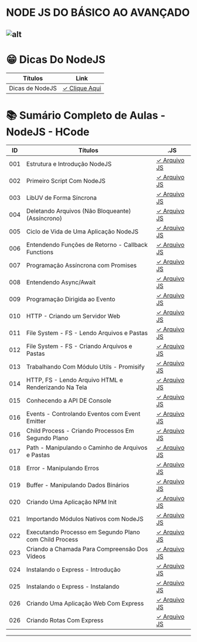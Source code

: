# NODE JS DO BÁSICO AO AVANÇADO

## ![alt](https://user-images.githubusercontent.com/119445003/224686271-4abca4fd-933d-4bca-85c1-c9903dcd4190.png)

# 😁 Dicas Do NodeJS

| Títulos         | Link                                    |
| --------------- | --------------------------------------- |
| Dicas de NodeJS | [✓ Clique Aqui](nodejs.Dicas/README.md) |

# 📚 Sumário Completo de Aulas - NodeJS - HCode

| ID  | Títulos                                                | .JS                                                   |
| --- | ------------------------------------------------------ | ----------------------------------------------------- |
| 001 | Estrutura e Introdução NodeJS                          | [✓ Arquivo JS](nodejs.Aulas/aula.001/introducao.yaml) |
| 002 | Primeiro Script Com NodeJS                             | [✓ Arquivo JS](nodejs.Aulas/aula.002/server.js)       |
| 003 | LibUV de Forma Síncrona                                | [✓ Arquivo JS](nodejs.Aulas/aula.003/fs-sync.js)      |
| 004 | Deletando Arquivos (Não Bloqueante)(Assíncrono)        | [✓ Arquivo JS](nodejs.Aulas/aula.004/un.js)           |
| 005 | Ciclo de Vida de Uma Aplicação NodeJS                  | [✓ Arquivo JS](nodejs.Aulas/aula.005/test.js)         |
| 006 | Entendendo Funções de Retorno - Callback Functions     | [✓ Arquivo JS](nodejs.Aulas/aula.006/callback.js)     |
| 007 | Programação Assíncrona com Promises                    | [✓ Arquivo JS](nodejs.Aulas/aula.007/promises.js)     |
| 008 | Entendendo Async/Await                                 | [✓ Arquivo JS](nodejs.Aulas/aula.008/async.js)        |
| 009 | Programação Dirigida ao Evento                         | [✓ Arquivo JS](nodejs.Aulas/aula.009/events.js)       |
| 010 | HTTP - Criando um Servidor Web                         | [✓ Arquivo JS](nodejs.Aulas/aula.010/index.js)        |
| 011 | File System - FS - Lendo Arquivos e Pastas             | [✓ Arquivo JS](nodejs.Aulas/aula.011/readFolders.js)  |
| 012 | File System - FS - Criando Arquivos e Pastas           | [✓ Arquivo JS](nodejs.Aulas/aula.012/writeFile.js)    |
| 013 | Trabalhando Com Módulo Utils - Promisify               | [✓ Arquivo JS](nodejs.Aulas/aula.013/index.js)        |
| 014 | HTTP, FS - Lendo Arquivo HTML e Renderizando Na Tela   | [✓ Arquivo JS](nodejs.Aulas/aula.014/app.js)          |
| 015 | Conhecendo a API DE Console                            | [✓ Arquivo JS](nodejs.Aulas/aula.015/console.js)      |
| 016 | Events - Controlando Eventos com Event Emitter         | [✓ Arquivo JS](nodejs.Aulas/aula.016/events.js)       |
| 016 | Child Process - Criando Processos Em Segundo Plano     | [✓ Arquivo JS](nodejs.Aulas/aula.016/child.js)        |
| 017 | Path - Manipulando o Caminho de Arquivos e Pastas      | [✓ Arquivo JS](nodejs.Aulas/aula.017/pathFile.js)     |
| 018 | Error - Manipulando Erros                              | [✓ Arquivo JS](nodejs.Aulas/aula.018/erro.js)         |
| 019 | Buffer - Manipulando Dados Binários                    | [✓ Arquivo JS](nodejs.Aulas/aula.019/buffer.js)       |
| 020 | Criando Uma Aplicação NPM Init                         | [✓ Arquivo JS](nodejs.Aulas/aula.020/index.js)        |
| 021 | Importando Módulos Nativos com NodeJS                  | [✓ Arquivo JS](nodejs.Aulas/aula.021/index.mjs)       |
| 022 | Executando Processo em Segundo Plano com Child Process | [✓ Arquivo JS](nodejs.Aulas/aula.022/index.js)        |
| 023 | Criando a Chamada Para Compreensão Dos Vídeos          | [✓ Arquivo JS](nodejs.Aulas/aula.023/index.js)        |
| 024 | Instalando o Express - Introdução                      | [✓ Arquivo JS](nodejs.Aulas/aula.024/introducao.yaml) |
| 025 | Instalando o Express - Instalando                      | [✓ Arquivo JS](nodejs.Aulas/aula.025/appLutek/app.js) |
| 026 | Criando Uma Aplicação Web Com Express                  | [✓ Arquivo JS](nodejs.Aulas/aula.025/app.js)          |
| 026 | Criando Rotas Com Express                              | [✓ Arquivo JS](nodejs.Aulas/aula.026/app.js)          |

---
